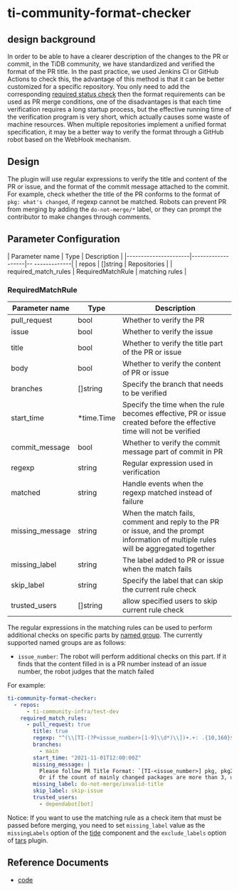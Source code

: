 # ti-community-format-checker

## design background

In order to be able to have a clearer description of the changes to the PR or commit, in the TiDB community, we have standardized and verified the format of the PR title. In the past practice, we used Jenkins CI or GitHub Actions to check this, the advantage of this method is that it can be better customized for a specific repository. You only need to add the corresponding [required status check](https://docs.github.com/en/repositories/configuring-branches-and-merges-in-your-repository/defining-the-mergeability-of-pull-requests/about-protected-branches#require-status-checks-before-merging) then the format requirements can be used as PR merge conditions, one of the disadvantages is that each time verification requires a long startup process, but the effective running time of the verification program is very short, which actually causes some waste of machine resources. When multiple repositories implement a unified format specification, it may be a better way to verify the format through a GitHub robot based on the WebHook mechanism.

## Design

The plugin will use regular expressions to verify the title and content of the PR or issue, and the format of the commit message attached to the commit. For example, check whether the title of the PR conforms to the format of `pkg: what's changed`, if regexp cannot be matched. Robots can prevent PR from merging by adding the `do-not-merge/*` label, or they can prompt the contributor to make changes through comments.

## Parameter Configuration

| Parameter name       | Type              | Description    |
|----------------------|-------------------|-- -------------|
| repos                | []string          | Repositories   |
| required_match_rules | RequiredMatchRule | matching rules |

### RequiredMatchRule

| Parameter name  | Type       | Description                                                                                                                          |
|-----------------|------------|--------------------------------------------------------------------------------------------------------------------------------------|
| pull_request    | bool       | Whether to verify the PR                                                                                                             |
| issue           | bool       | Whether to verify the issue                                                                                                          |
| title           | bool       | Whether to verify the title part of the PR or issue                                                                                  |
| body            | bool       | Whether to verify the content of PR or issue                                                                                         |
| branches        | []string   | Specify the branch that needs to be verified                                                                                         |
| start_time      | *time.Time | Specify the time when the rule becomes effective, PR or issue created before the effective time will not be verified                 |
| commit_message  | bool       | Whether to verify the commit message part of commit in PR                                                                            |
| regexp          | string     | Regular expression used in verification                                                                                              |
| matched         | string     | Handle events when the regexp matched instead of failure                                                                                              |
| missing_message | string     | When the match fails, comment and reply to the PR or issue, and the prompt information of multiple rules will be aggregated together |
| missing_label   | string     | The label added to PR or issue when the match fails                                                                                  |
| skip_label      | string     | Specify the label that can skip the current rule check                                                                               |
| trusted_users   | []string   | allow specified users to skip current rule check                                                                                     |

The regular expressions in the matching rules can be used to perform additional checks on specific parts by [named group](https://pkg.go.dev/regexp#Regexp.SubexpNames). The currently supported named groups are as follows:

- `issue_number`: The robot will perform additional checks on this part. If it finds that the content filled in is a PR number instead of an issue number, the robot judges that the match failed

For example:

```yml
ti-community-format-checker:
  - repos:
      - ti-community-infra/test-dev
    required_match_rules:
      - pull_request: true
        title: true
        regexp: "^(\\[TI-(?P<issue_number>[1-9]\\d*)\\])+.+: .{10,160}$"
        branches:
          - main
        start_time: "2021-11-01T12:00:00Z"
        missing_message: |
          Please follow PR Title Format: `[TI-<issue_number>] pkg, pkg2, pkg3: what is changed`
          Or if the count of mainly changed packages are more than 3, use `[TI-<issue_number>] *: what is changed`
        missing_label: do-not-merge/invalid-title
        skip_label: skip-issue
        trusted_users:
          - dependabot[bot]
```

Notice: If you want to use the matching rule as a check item that must be passed before merging, you need to set `missing_label` value as the `missingLabels` option of the [tide](en/components/tide) component and the `exclude_labels` option of [tars](en/plugins/tars) plugin.

## Reference Documents

- [code](https://github.com/ti-community-infra/tichi/tree/master/internal/pkg/externalplugins/formatchecker)
